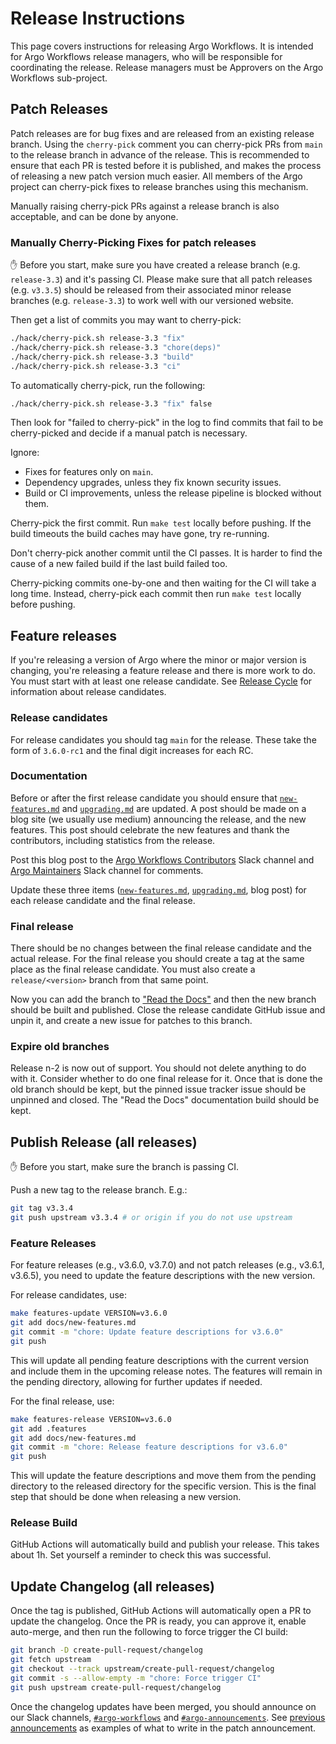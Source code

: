 # Release Instructions

This page covers instructions for releasing Argo Workflows.
It is intended for Argo Workflows release managers, who will be responsible for coordinating the release.
Release managers must be Approvers on the Argo Workflows sub-project.

## Patch Releases

Patch releases are for bug fixes and are released from an existing release branch.
Using the `cherry-pick` comment you can cherry-pick PRs from `main` to the release branch in advance of the release.
This is recommended to ensure that each PR is tested before it is published, and makes the process of releasing a new patch version much easier.
All members of the Argo project can cherry-pick fixes to release branches using this mechanism.

Manually raising cherry-pick PRs against a release branch is also acceptable, and can be done by anyone.

### Manually Cherry-Picking Fixes for patch releases

✋ Before you start, make sure you have created a release branch (e.g. `release-3.3`) and it's passing CI.
Please make sure that all patch releases (e.g. `v3.3.5`) should be released from their associated minor release branches (e.g. `release-3.3`) to work well with our versioned website.

Then get a list of commits you may want to cherry-pick:

```bash
./hack/cherry-pick.sh release-3.3 "fix"
./hack/cherry-pick.sh release-3.3 "chore(deps)"
./hack/cherry-pick.sh release-3.3 "build"
./hack/cherry-pick.sh release-3.3 "ci"
```

To automatically cherry-pick, run the following:

```bash
./hack/cherry-pick.sh release-3.3 "fix" false
```

Then look for "failed to cherry-pick" in the log to find commits that fail to be cherry-picked and decide if a manual patch is necessary.

Ignore:

* Fixes for features only on `main`.
* Dependency upgrades, unless they fix known security issues.
* Build or CI improvements, unless the release pipeline is blocked without them.

Cherry-pick the first commit.
Run `make test` locally before pushing.
If the build timeouts the build caches may have gone, try re-running.

Don't cherry-pick another commit until the CI passes.
It is harder to find the cause of a new failed build if the last build failed too.

Cherry-picking commits one-by-one and then waiting for the CI will take a long time.
Instead, cherry-pick each commit then run `make test` locally before pushing.

## Feature releases

If you're releasing a version of Argo where the minor or major version is changing, you're releasing a feature release and there is more work to do.
You must start with at least one release candidate.
See [Release Cycle](releases.md#release-cycle) for information about release candidates.

### Release candidates

For release candidates you should tag `main` for the release.
These take the form of `3.6.0-rc1` and the final digit increases for each RC.

### Documentation

Before or after the first release candidate you should ensure that [`new-features.md`](new-features.md) and [`upgrading.md`](upgrading.md) are updated.
A post should be made on a blog site (we usually use medium) announcing the release, and the new features.
This post should celebrate the new features and thank the contributors, including statistics from the release.

Post this blog post to the [Argo Workflows Contributors](https://cloud-native.slack.com/archives/C0510EUH90V) Slack channel and [Argo Maintainers](https://cloud-native.slack.com/archives/C022F03E6BD) Slack channel for comments.

Update these three items ([`new-features.md`](new-features.md), [`upgrading.md`](upgrading.md), blog post) for each release candidate and the final release.

### Final release

There should be no changes between the final release candidate and the actual release.
For the final release you should create a tag at the same place as the final release candidate.
You must also create a `release/<version>` branch from that same point.

Now you can add the branch to ["Read the Docs"](https://app.readthedocs.org/projects/argo-workflows/) and then the new branch should be built and published.
Close the release candidate GitHub issue and unpin it, and create a new issue for patches to this branch.

### Expire old branches

Release n-2 is now out of support.
You should not delete anything to do with it.
Consider whether to do one final release for it.
Once that is done the old branch should be kept, but the pinned issue tracker issue should be unpinned and closed.
The "Read the Docs" documentation build should be kept.

## Publish Release (all releases)

✋ Before you start, make sure the branch is passing CI.

Push a new tag to the release branch.
E.g.:

```bash
git tag v3.3.4
git push upstream v3.3.4 # or origin if you do not use upstream
```

### Feature Releases

For feature releases (e.g., v3.6.0, v3.7.0) and not patch releases (e.g., v3.6.1, v3.6.5), you need to update the feature descriptions with the new version.

For release candidates, use:

```bash
make features-update VERSION=v3.6.0
git add docs/new-features.md
git commit -m "chore: Update feature descriptions for v3.6.0"
git push
```

This will update all pending feature descriptions with the current version and include them in the upcoming release notes.
The features will remain in the pending directory, allowing for further updates if needed.

For the final release, use:

```bash
make features-release VERSION=v3.6.0
git add .features
git add docs/new-features.md
git commit -m "chore: Release feature descriptions for v3.6.0"
git push
```

This will update the feature descriptions and move them from the pending directory to the released directory for the specific version.
This is the final step that should be done when releasing a new version.

### Release Build

GitHub Actions will automatically build and publish your release.
This takes about 1h.
Set yourself a reminder to check this was successful.

## Update Changelog (all releases)

Once the tag is published, GitHub Actions will automatically open a PR to update the changelog.
Once the PR is ready, you can approve it, enable auto-merge, and then run the following to force trigger the CI build:

```bash
git branch -D create-pull-request/changelog
git fetch upstream
git checkout --track upstream/create-pull-request/changelog
git commit -s --allow-empty -m "chore: Force trigger CI"
git push upstream create-pull-request/changelog
```

Once the changelog updates have been merged, you should announce on our Slack channels, [`#argo-workflows`](https://cloud-native.slack.com/archives/C01QW9QSSSK) and [`#argo-announcements`](https://cloud-native.slack.com/archives/C02165G1L48).
See [previous](https://cloud-native.slack.com/archives/C02165G1L48/p1701112932434469) [announcements](https://cloud-native.slack.com/archives/C01QW9QSSSK/p1701112957127489) as examples of what to write in the patch announcement.
